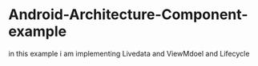 # Android-Architecture-Component-example
in this example i am implementing Livedata and ViewMdoel and Lifecycle 
